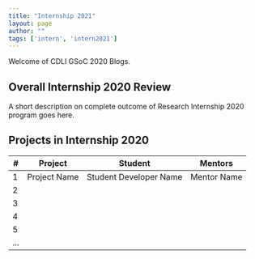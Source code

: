 ```yaml
---
title: "Internship 2021"
layout: page
author: ""
tags: ['intern', 'intern2021']
---
```


Welcome of CDLI GSoC 2020 Blogs.

## Overall Internship 2020 Review 
A short description on complete outcome of Research Internship 2020 program goes here.

## Projects in Internship 2020

| \#  | Project              | Student  | Mentors     |
| --- | -------------------- | -------- | ----------- |
| 1 | Project Name | Student Developer Name | Mentor Name |
| 2 |  |  |  |
| 3 |  |  |  |
| 4 |  |  |  |
| 5 |  |  |  |
| ... |  |  |  |
